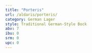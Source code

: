 ```yaml
---
title: "Porteris"
url: /aldaris/porteris/
category: German Lager
style: Traditional German-Style Bock
abv: 7
ibu: 0
srm: 0
upc: 0
---
```


